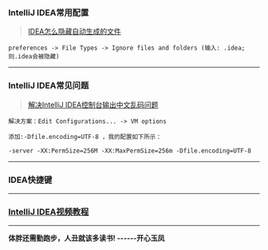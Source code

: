### IntelliJ IDEA常用配置

>[IDEA怎么隐藏自动生成的文件](https://jingyan.baidu.com/article/14bd256e79747dbb6d2612cb.html)

    preferences -> File Types -> Ignore files and folders (输入: .idea;  则.idea会被隐藏)

-----------------

### IntelliJ IDEA常见问题

>[解决IntelliJ IDEA控制台输出中文乱码问题](https://blog.csdn.net/liu865033503/article/details/81094575)

    解决方案：Edit Configurations... -> VM options
    
    添加:-Dfile.encoding=UTF-8 ，我的配置如下所示：
    
    -server -XX:PermSize=256M -XX:MaxPermSize=256m -Dfile.encoding=UTF-8
    
-----------------

### IDEA快捷键

-----------------

### [IntelliJ IDEA视频教程](https://www.bjsxt.com/down/10214.html)

-----------------

**体胖还需勤跑步，人丑就该多读书!   ------开心玉凤**


